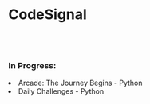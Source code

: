 <h1><b>CodeSignal</b></h1>
<br>
<br>
<h3><b>In Progress:</b></h3>
<list>
  <li>Arcade: The Journey Begins - Python</li>
  <li>Daily Challenges - Python</li>
<list>
